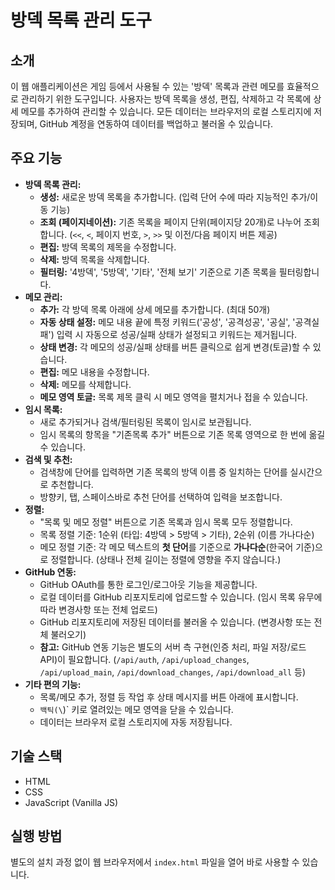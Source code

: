 # 방덱 목록 관리 도구

## 소개

이 웹 애플리케이션은 게임 등에서 사용될 수 있는 '방덱' 목록과 관련 메모를 효율적으로 관리하기 위한 도구입니다. 사용자는 방덱 목록을 생성, 편집, 삭제하고 각 목록에 상세 메모를 추가하여 관리할 수 있습니다. 모든 데이터는 브라우저의 로컬 스토리지에 저장되며, GitHub 계정을 연동하여 데이터를 백업하고 불러올 수 있습니다.

## 주요 기능

*   **방덱 목록 관리:**
    *   **생성:** 새로운 방덱 목록을 추가합니다. (입력 단어 수에 따라 지능적인 추가/이동 기능)
    *   **조회 (페이지네이션):** 기존 목록을 페이지 단위(페이지당 20개)로 나누어 조회합니다. (`<<`, `<`, 페이지 번호, `>`, `>>` 및 이전/다음 페이지 버튼 제공)
    *   **편집:** 방덱 목록의 제목을 수정합니다.
    *   **삭제:** 방덱 목록을 삭제합니다.
    *   **필터링:** '4방덱', '5방덱', '기타', '전체 보기' 기준으로 기존 목록을 필터링합니다.
*   **메모 관리:**
    *   **추가:** 각 방덱 목록 아래에 상세 메모를 추가합니다. (최대 50개)
    *   **자동 상태 설정:** 메모 내용 끝에 특정 키워드('공성', '공격성공', '공실', '공격실패') 입력 시 자동으로 성공/실패 상태가 설정되고 키워드는 제거됩니다.
    *   **상태 변경:** 각 메모의 성공/실패 상태를 버튼 클릭으로 쉽게 변경(토글)할 수 있습니다.
    *   **편집:** 메모 내용을 수정합니다.
    *   **삭제:** 메모를 삭제합니다.
    *   **메모 영역 토글:** 목록 제목 클릭 시 메모 영역을 펼치거나 접을 수 있습니다.
*   **임시 목록:**
    *   새로 추가되거나 검색/필터링된 목록이 임시로 보관됩니다.
    *   임시 목록의 항목을 "기존목록 추가" 버튼으로 기존 목록 영역으로 한 번에 옮길 수 있습니다.
*   **검색 및 추천:**
    *   검색창에 단어를 입력하면 기존 목록의 방덱 이름 중 일치하는 단어를 실시간으로 추천합니다.
    *   방향키, 탭, 스페이스바로 추천 단어를 선택하여 입력을 보조합니다.
*   **정렬:**
    *   "목록 및 메모 정렬" 버튼으로 기존 목록과 임시 목록 모두 정렬합니다.
    *   목록 정렬 기준: 1순위 (타입: 4방덱 > 5방덱 > 기타), 2순위 (이름 가나다순)
    *   메모 정렬 기준: 각 메모 텍스트의 **첫 단어**를 기준으로 **가나다순**(한국어 기준)으로 정렬합니다. (상태나 전체 길이는 정렬에 영향을 주지 않습니다.)
*   **GitHub 연동:**
    *   GitHub OAuth를 통한 로그인/로그아웃 기능을 제공합니다.
    *   로컬 데이터를 GitHub 리포지토리에 업로드할 수 있습니다. (임시 목록 유무에 따라 변경사항 또는 전체 업로드)
    *   GitHub 리포지토리에 저장된 데이터를 불러올 수 있습니다. (변경사항 또는 전체 불러오기)
    *   **참고:** GitHub 연동 기능은 별도의 서버 측 구현(인증 처리, 파일 저장/로드 API)이 필요합니다. (`/api/auth`, `/api/upload_changes`, `/api/upload_main`, `/api/download_changes`, `/api/download_all` 등)
*   **기타 편의 기능:**
    *   목록/메모 추가, 정렬 등 작업 후 상태 메시지를 버튼 아래에 표시합니다.
    *   `백틱(\`)` 키로 열려있는 메모 영역을 닫을 수 있습니다.
    *   데이터는 브라우저 로컬 스토리지에 자동 저장됩니다.

## 기술 스택

*   HTML
*   CSS
*   JavaScript (Vanilla JS)

## 실행 방법

별도의 설치 과정 없이 웹 브라우저에서 `index.html` 파일을 열어 바로 사용할 수 있습니다. 
